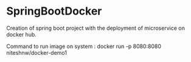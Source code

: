 # SpringBootDocker

Creation of spring boot project with the deployment of microservice on docker hub.

Command to run image on system : docker run -p 8080:8080 niteshnw/docker-demo1
